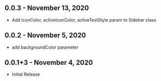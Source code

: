 ## 0.0.3 - November 13, 2020

- Add iconColor, activeIconColor, activeTextStyle param to Sidebar class

## 0.0.2 - November 5, 2020

- add backgroundColor parameter

## 0.0.1+3 - November 4, 2020

- Initial Release